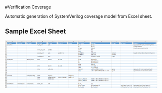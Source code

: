 #Verification Coverage

Automatic generation of SystemVerilog coverage model from Excel sheet.

## Sample Excel Sheet

![sample sheet](img/xls.png)